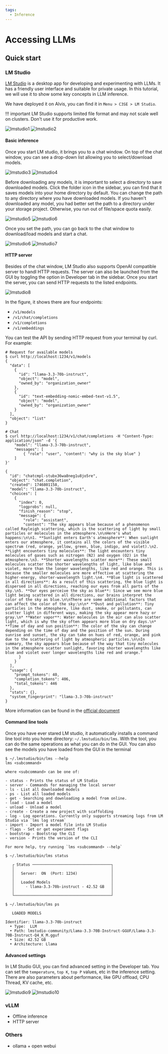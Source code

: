 ```yaml
---
tags:
  - Inference
---
```


# Accessing LLMs

## Quick start

### LM Studio

[LM Studio](https://lmstudio.ai/) is a desktop app for developing and
experimenting with LLMs. It has a friendly user interface and suitable for
private usage. In this tutorial, we will use it to show some key concepts
in LLM inference.

We have deployed it on Alvis, you can find it in `Menu > C3SE > LM Studio`.

!!! important
    LM Studio supports limited file format and may not scale well on clusters.
    Don't use it for productive work.

![lmstudio1](figures/lmstudio1.png)
![lmstudio2](figures/lmstudio2.png)

#### Basic inference

Once you start LM studio, it brings you to a chat window. On top of the chat
window, you can see a drop-down list allowing you to select/download models.

![lmstudio3](figures/lmstudio3.png)
![lmstudio4](figures/lmstudio4.png)

Before downloading any models, it is important to select a directory to save
downloaded models. Click the folder icon in the sidebar, you can find that it
saves models into your home directory by default. You can change the path to
any directory where you have downloaded models. If you haven't downloaded any
model, you had better set the path to a directory under your storage project.
Otherwise, you run out of file/space quota easily.

![lmstudio5](figures/lmstudio5.png)
![lmstudio6](figures/lmstudio6.png)

Once you set the path, you can go back to the chat window to download/load
models and start a chat.

![lmstudio6](figures/lmstudio6.png)
![lmstudio7](figures/lmstudio7.png)

#### HTTP server

Besides of the chat window, LM Studio also supports OpenAI compatible server
to handl HTTP requests. The server can also be launched from the GUI by 
toggling the option in Developer tab in the sidebar. Once you start the server,
you can send HTTP requests to the listed endpoints. 

![lmstudio8](figures/lmstudio8.png)

In the figure, it shows there are four endpoints:

- `/v1/models`
- `/v1/chat/completions`
- `/v1/completions`
- `/v1/embeddings`

You can test the API by sending HTTP request from your terminal by curl. For
example:

```console
# Request for available models
$ curl http://localhost:1234/v1/models
{
  "data": [
    {
      "id": "llama-3.3-70b-instruct",
      "object": "model",
      "owned_by": "organization_owner"
    },
    {
      "id": "text-embedding-nomic-embed-text-v1.5",
      "object": "model",
      "owned_by": "organization_owner"
    }
  ],
  "object": "list"
}
```

```console
# Chat
$ curl http://localhost:1234/v1/chat/completions -H "Content-Type: application/json" -d '{
    "model": "llama-3.3-70b-instruct",
    "messages": [
        { "role": "user", "content": "why is the sky blue" }
    ]
}'

{
  "id": "chatcmpl-stubx36wa8neg1u8jo5re",
  "object": "chat.completion",
  "created": 1746801158,
  "model": "llama-3.3-70b-instruct",
  "choices": [
    {
      "index": 0,
      "logprobs": null,
      "finish_reason": "stop",
      "message": {
        "role": "assistant",
        "content": "The sky appears blue because of a phenomenon called Rayleigh scattering, which is the scattering of light by small particles or molecules in the atmosphere.\n\nHere's what happens:\n\n1. **Sunlight enters Earth's atmosphere**: When sunlight enters our atmosphere, it contains all the colors of the visible spectrum (red, orange, yellow, green, blue, indigo, and violet).\n2. **Light encounters tiny molecules**: The light encounters tiny molecules of gases such as nitrogen (N2) and oxygen (O2) in the atmosphere.\n3. **Shorter wavelengths scatter more**: These small molecules scatter the shorter wavelengths of light, like blue and violet, more than the longer wavelengths, like red and orange. This is because the smaller molecules are more effective at scattering the higher-energy, shorter-wavelength light.\n4. **Blue light is scattered in all directions**: As a result of this scattering, the blue light is dispersed in all directions, reaching our eyes from all parts of the sky.\n5. **Our eyes perceive the sky as blue**: Since we see more blue light being scattered in all directions, our brains interpret the color of the sky as blue.\n\nThere are some additional factors that can affect the color of the sky:\n\n* **Dust and pollution**: Tiny particles in the atmosphere, like dust, smoke, or pollutants, can scatter light in different ways, making the sky appear more hazy or gray.\n* **Water vapor**: Water molecules in the air can also scatter light, which is why the sky often appears more blue on dry days.\n* **Time of day and sun position**: The color of the sky can change depending on the time of day and the position of the sun. During sunrise and sunset, the sky can take on hues of red, orange, and pink due to the scattering of light by atmospheric particles.\n\nIn summary, the sky appears blue because of the way that tiny molecules in the atmosphere scatter sunlight, favoring shorter wavelengths like blue and violet over longer wavelengths like red and orange."
      }
    }
  ],
  "usage": {
    "prompt_tokens": 40,
    "completion_tokens": 406,
    "total_tokens": 446
  },
  "stats": {},
  "system_fingerprint": "llama-3.3-70b-instruct"
}
```

More information can be found in the [official document](https://lmstudio.ai/docs/app/api/endpoints/openai)

#### Command line tools

Once you have ever stared LM studio, it automatically installs a command line
tool into you home directory: `~/.lmstudio/bin/lms`. With the tool, you can do
the same operations as what you can do in the GUI. You can also see the models
you have loaded from the GUI in the terminal

```console
$ ~/.lmstudio/bin/lms --help
lms <subcommand>

where <subcommand> can be one of:

- status - Prints the status of LM Studio
- server - Commands for managing the local server
- ls - List all downloaded models
- ps - List all loaded models
- get - Searching and downloading a model from online.
- load - Load a model
- unload - Unload a model
- create - Create a new project with scaffolding
- log - Log operations. Currently only supports streaming logs from LM Studio via `lms log stream`
- import - Import a model file into LM Studio
- flags - Set or get experiment flags
- bootstrap - Bootstrap the CLI
- version - Prints the version of the CLI

For more help, try running `lms <subcommand> --help`
```

```console
$ ~/.lmstudio/bin/lms status

   ┌ Status ───────────────────────────────────┐
   │                                           │
   │   Server:  ON  (Port: 1234)               │
   │                                           │
   │   Loaded Models                           │
   │     · llama-3.3-70b-instruct - 42.52 GB   │
   │                                           │
   └───────────────────────────────────────────┘
```

```console
$ ~/.lmstudio/bin/lms ps

   LOADED MODELS

Identifier: llama-3.3-70b-instruct
  • Type:  LLM
  • Path: lmstudio-community/Llama-3.3-70B-Instruct-GGUF/Llama-3.3-70B-Instruct-Q4_K_M.gguf
  • Size: 42.52 GB
  • Architecture: Llama
```

#### Advanced settings

In LM Studio GUI, you can find advanced setting in the Developer tab. You can
set the `temperature`, `top K`, `top P` values, etc in the inference setting.
There are also parameters about performance, like GPU offload, CPU Thread, KV
cache, etc.

![lmstudio9](figures/lmstudio9.png)
![lmstudio10](figures/lmstudio10.png)

### vLLM

- Offline inference
- HTTP server

### Others

- ollama + open webui


